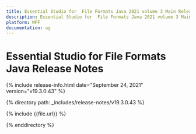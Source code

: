 ```yaml
---
title: Essential Studio for  File Formats Java 2021 volume 3 Main Release Notes  
description: Essential Studio for  File Formats Java 2021 volume 3 Main Release Notes  
platform: WPF
documentation: ug
---
```


# Essential Studio for  File Formats Java  Release Notes  

{% include release-info.html date="September 24, 2021"  version="v19.3.0.43" %} 


{% directory path: _includes/release-notes/v19.3.0.43 %}

{% include {{file.url}} %}

{% enddirectory %}